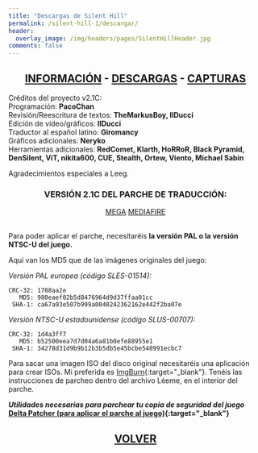 ```yaml
---
title: "Descargas de Silent Hill"
permalink: /silent-hill-1/descargar/
header:
  overlay_image: /img/headers/pages/SilentHillHeader.jpg
comments: false
---
```

<h2 style="text-align: center;"><strong><a href="/silent-hill-1/informacion/">INFORMACIÓN</a> - <a href="/silent-hill-1/descargar/">DESCARGAS</a> - <a href="/silent-hill-1/capturas/">CAPTURAS</a></strong></h2>

Créditos del proyecto v2.1C:  
Programación: **PacoChan**  
Revisión/Reescritura de textos: **TheMarkusBoy, IlDucci**  
Edición de vídeo/gráficos: **IlDucci**  
Traductor al español latino: **Giromancy**  
Gráficos adicionales: **Neryko**  
Herramientas adicionales: **RedComet, Klarth, HoRRoR, Black Pyramid, DenSilent, ViT, 
nikita600, CUE, Stealth, Ortew, Viento, Michael Sabin**

Agradecimientos especiales a Leeg.

<h3 style="text-align: center;">VERSIÓN 2.1C DEL PARCHE DE TRADUCCIÓN:</h3>

<center>
<a href="https://mega.nz/file/4dMQFDZD#NCcBZB85Qs0Mz2gGEzjxVVr6Ga96QAOGlGrVJOkjDB0" class="btn btn--primary btn--x-large" target="_blank">MEGA</a> <a href="https://www.mediafire.com/file/i2a21brql1nsh85/SH-PSX-Retraduccion21C.7z/file" class="btn btn--primary btn--x-large" target="_blank">MEDIAFIRE</a>
</center><br>

Para poder aplicar el parche, necesitaréis **la versión PAL o la versión NTSC-U del juego.** 

Aquí van los MD5 que de las imágenes originales del juego:

_Versión PAL europea (código SLES-01514):_

```
CRC-32: 1788aa2e  
   MD5: 980eaef02b5d8476964d9d37ffaa01cc  
 SHA-1: ca67a93e507b999a0040242362162e442f2ba07e  
```

_Versión NTSC-U estadounidense (código SLUS-00707):_

```
CRC-32: 1d4a3ff7  
   MD5: b52500eea7d7d04a6a81b0efe88955e1  
 SHA-1: 34278d31d9b9b12b3b5db5e45bcbe548991ecbc7  
```

Para sacar una imagen ISO del disco original necesitaréis una aplicación para crear ISOs. 
Mi preferida es [ImgBurn](http://www.imgburn.com/){:target="_blank"}. Tenéis las instrucciones de parcheo 
dentro del archivo Léeme, en el interior del parche.

_**Utilidades necesarias para parchear tu copia de seguridad del juego**_  
**[Delta Patcher (para aplicar el parche al juego)](https://github.com/marco-calautti/DeltaPatcher/releases){:target="_blank"}**

<h2 style="text-align: center;"><strong><a href="/silent-hill-1/">VOLVER</a></strong></h2>


